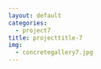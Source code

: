 ```yaml
---
layout: default
categories: 
  - project7
title: projecttitle-7
img: 
  - concretegallery7.jpg
---
```

